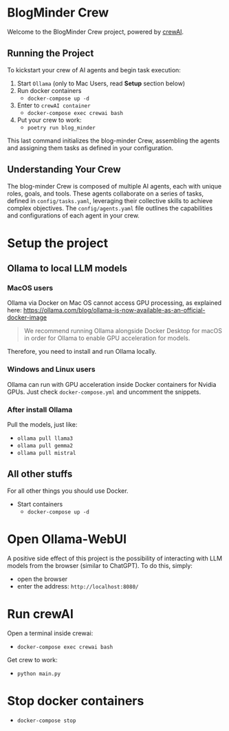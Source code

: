 # BlogMinder Crew
Welcome to the BlogMinder Crew project, powered by [crewAI](https://crewai.com).

## Running the Project
To kickstart your crew of AI agents and begin task execution:

1. Start `Ollama` (only to Mac Users, read **Setup** section below)
2. Run docker containers
    - `docker-compose up -d`
3. Enter to `crewAI container`
    - `docker-compose exec crewai bash`
4. Put your crew to work:
    - `poetry run blog_minder`

This last command initializes the blog-minder Crew, assembling the agents and assigning them tasks as defined in your configuration.

## Understanding Your Crew
The blog-minder Crew is composed of multiple AI agents, each with unique roles, goals, and tools. These agents collaborate on a series of tasks, defined in `config/tasks.yaml`, leveraging their collective skills to achieve complex objectives. The `config/agents.yaml` file outlines the capabilities and configurations of each agent in your crew.


# Setup the project
## Ollama to local LLM models
### MacOS users
Ollama via Docker on Mac OS cannot access GPU processing, as explained here: https://ollama.com/blog/ollama-is-now-available-as-an-official-docker-image

> We recommend running Ollama alongside Docker Desktop for macOS in order for Ollama to enable GPU acceleration for models.

Therefore, you need to install and run Ollama locally.

### Windows and Linux users
Ollama can run with GPU acceleration inside Docker containers for Nvidia GPUs.
Just check `docker-compose.yml` and uncomment the snippets.

### After install Ollama
Pull the models, just like:
- `ollama pull llama3`
- `ollama pull gemma2`
- `ollama pull mistral`


## All other stuffs 
For all other things you should use Docker.

- Start containers
    - `docker-compose up -d`

# Open Ollama-WebUI
A positive side effect of this project is the possibility of interacting with LLM models from the browser (similar to ChatGPT). To do this, simply:

- open the browser
- enter the address: `http://localhost:8080/`

# Run crewAI 
Open a terminal inside crewai:
- `docker-compose exec crewai bash`

Get crew to work:
- `python main.py`

# Stop docker containers
- `docker-compose stop`